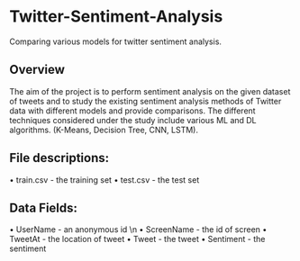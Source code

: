 # Twitter-Sentiment-Analysis
Comparing various models for twitter sentiment analysis.

## Overview
The aim of the project is to perform sentiment analysis on the given dataset of tweets and to study the existing sentiment analysis methods of Twitter data with different models and provide comparisons. The different techniques considered under the study include various ML and DL algorithms. (K-Means, Decision Tree, CNN, LSTM).

## File descriptions:
•	train.csv - the training set
•	test.csv - the test set

## Data Fields:
•	UserName - an anonymous id \n
•	ScreenName - the id of screen
•	TweetAt - the location of tweet
•	Tweet - the tweet
•	Sentiment - the sentiment

